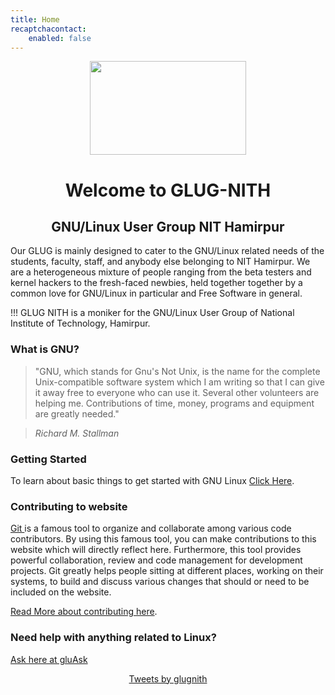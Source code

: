 ```yaml
---
title: Home
recaptchacontact:
    enabled: false
---
```


<meta property="og:url"                content="http://glug.nith.ac.in/new/" />
<meta property="og:type"               content="Website" />
<meta property="og:title"              content="GLUG NITH - GNU/Linux User Group" />
<meta property="og:description"        content="GLUG NITH is a moniker for the GNU/Linux User Group of National Institute of Technology, Hamirpur. Our GLUG is mainly designed to cater to the GNU/Linux related needs of the students, faculty, staff, and anybody else belonging to NIT Hamirpur. We are a heterogeneous mixture of people ranging from the beta testers and kernel hackers to the fresh-faced newbies, held together together by a common love for GNU/Linux in particular and Free Software in general." />
<meta property="og:image"              content="http://glug.nith.ac.in/glugmainimage.jpg" />

<center>
<img src="1013643_828488670527520_6858547805805754630_n.png" width=250 height="150" >
<h1>Welcome to GLUG-NITH</h1>
<h2>GNU/Linux User Group NIT Hamirpur</h2>
</center>


<p>Our GLUG is mainly designed to cater to the GNU/Linux related needs of the students, faculty, staff, and anybody else belonging to NIT Hamirpur. We are a heterogeneous mixture of people ranging from the beta testers and kernel hackers to the fresh-faced newbies, held together together by a common love for GNU/Linux in particular and Free Software in general. </p>



!!! GLUG NITH is a moniker for the GNU/Linux User Group of National Institute of Technology, Hamirpur.



<h3> What is GNU?</h3>


> "GNU, which stands for Gnu's Not Unix, is the name for the complete Unix-compatible software system which I am writing so that I can give it away free to everyone who can use it. Several other volunteers are helping me. Contributions of time, money, programs and equipment are greatly needed."

> <cite> Richard M. Stallman </cite>

<h3> Getting Started</h3>

To learn about basic things to get started with GNU Linux <a href="/getting-started">Click Here</a>.

<h3>Contributing to website</h3>

<p><a href="https://en.wikipedia.org/wiki/Git_%28software%29">Git </a>is a famous tool to organize and collaborate among various code contributors.
By using this famous tool, you can make contributions to this website which will directly reflect here. Furthermore, this tool provides powerful collaboration, review and code management for development projects.
Git greatly helps people sitting at different places, working on their systems, to build and discuss various changes that should or need to be included on the website.
</p>

[Read More about contributing here](/contribute).

<h3>Need help with anything related to Linux?</h3>

[Ask here at gluAsk](http://glug.nith.ac.in/gluapps/gluask)


<center>
<a class="twitter-timeline" data-width="600" data-height="400" data-theme="light" href="https://twitter.com/glugnith">Tweets by glugnith</a> 
<script async src="//platform.twitter.com/widgets.js" charset="utf-8"></script>
</center>
